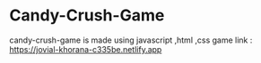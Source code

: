 # Candy-Crush-Game
candy-crush-game is made using javascript ,html ,css
game link : https://jovial-khorana-c335be.netlify.app
